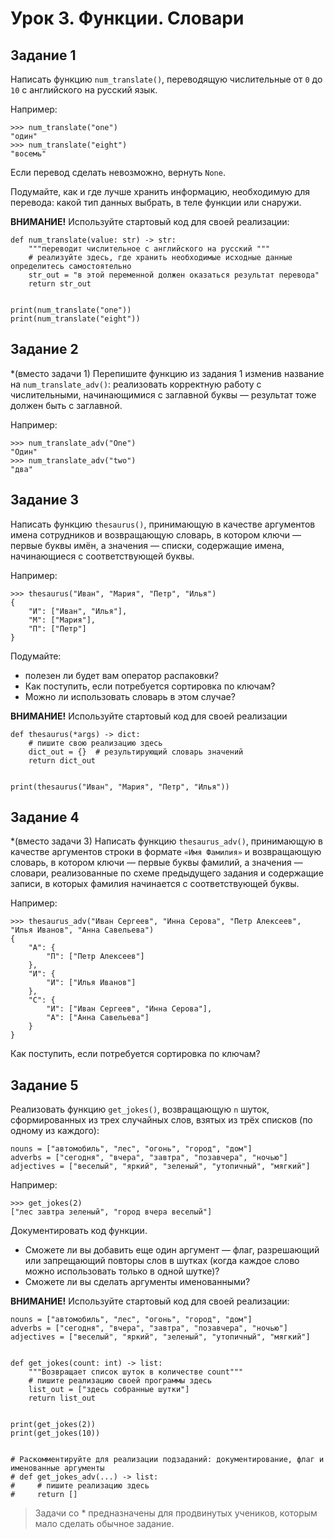 # Урок 3. Функции. Словари
## Задание 1
Написать функцию `num_translate()`, переводящую числительные от `0` до `10` c английского на русский язык. 

Например:

```
>>> num_translate("one")
"один"
>>> num_translate("eight")
"восемь"
```

Если перевод сделать невозможно, вернуть `None`.

Подумайте, как и где лучше хранить информацию, необходимую для перевода: какой тип данных выбрать, 
в теле функции или снаружи.

**ВНИМАНИЕ!** Используйте стартовый код для своей реализации:

```(python)
def num_translate(value: str) -> str:
    """переводит числительное с английского на русский """
    # реализуйте здесь, где хранить необходимые исходные данные определитесь самостоятельно
    str_out = "в этой переменной должен оказаться результат перевода"
    return str_out


print(num_translate("one"))
print(num_translate("eight"))
```

## Задание 2
*(вместо задачи 1) Перепишите функцию из задания 1 изменив название на `num_translate_adv()`: 
реализовать корректную работу с числительными, начинающимися с заглавной буквы — результат тоже 
должен быть с заглавной. 

Например:

```
>>> num_translate_adv("One")
"Один"
>>> num_translate_adv("two")
"два"
```

## Задание 3
Написать функцию `thesaurus()`, принимающую в качестве аргументов имена сотрудников и возвращающую словарь, 
в котором ключи — первые буквы имён, а значения — списки, содержащие имена, начинающиеся 
с соответствующей буквы. 

Например:

```
>>> thesaurus("Иван", "Мария", "Петр", "Илья")
{
    "И": ["Иван", "Илья"], 
    "М": ["Мария"],
    "П": ["Петр"]
}
```

Подумайте: 
* полезен ли будет вам оператор распаковки? 
* Как поступить, если потребуется сортировка по ключам? 
* Можно ли использовать словарь в этом случае?

**ВНИМАНИЕ!** Используйте стартовый код для своей реализации

```(python)
def thesaurus(*args) -> dict:
    # пишите свою реализацию здесь
    dict_out = {}  # результирующий словарь значений
    return dict_out


print(thesaurus("Иван", "Мария", "Петр", "Илья"))
```

## Задание 4
*(вместо задачи 3) Написать функцию `thesaurus_adv()`, принимающую в качестве аргументов строки в формате 
`«Имя Фамилия»` и возвращающую словарь, в котором ключи — первые буквы фамилий, а значения — словари, 
реализованные по схеме предыдущего задания и содержащие записи, в которых фамилия начинается 
с соответствующей буквы. 

Например:

```
>>> thesaurus_adv("Иван Сергеев", "Инна Серова", "Петр Алексеев", "Илья Иванов", "Анна Савельева")
{
    "А": {
        "П": ["Петр Алексеев"]
    },
    "И": {
        "И": ["Илья Иванов"]
    },
    "С": {
        "И": ["Иван Сергеев", "Инна Серова"], 
        "А": ["Анна Савельева"]
    }
}
```

Как поступить, если потребуется сортировка по ключам?

## Задание 5
Реализовать функцию `get_jokes()`, возвращающую `n` шуток, сформированных из трех случайных слов, 
взятых из трёх списков (по одному из каждого):

```
nouns = ["автомобиль", "лес", "огонь", "город", "дом"]
adverbs = ["сегодня", "вчера", "завтра", "позавчера", "ночью"]
adjectives = ["веселый", "яркий", "зеленый", "утопичный", "мягкий"]
```

Например:

```
>>> get_jokes(2)
["лес завтра зеленый", "город вчера веселый"]
```

Документировать код функции.

* Сможете ли вы добавить еще один аргумент — флаг, разрешающий или запрещающий повторы слов в 
шутках (когда каждое слово можно использовать только в одной шутке)? 
* Сможете ли вы сделать аргументы именованными?


**ВНИМАНИЕ!** Используйте стартовый код для своей реализации:

```(python)
nouns = ["автомобиль", "лес", "огонь", "город", "дом"]
adverbs = ["сегодня", "вчера", "завтра", "позавчера", "ночью"]
adjectives = ["веселый", "яркий", "зеленый", "утопичный", "мягкий"]


def get_jokes(count: int) -> list:
    """Возвращает список шуток в количестве count"""
    # пишите реализацию своей программы здесь
    list_out = ["здесь собранные шутки"]
    return list_out


print(get_jokes(2))
print(get_jokes(10))


# Раскомментируйте для реализации подзаданий: документирование, флаг и именованные аргументы 
# def get_jokes_adv(...) -> list:
#     # пишите реализацию здесь
#     return []

```

> Задачи со * предназначены для продвинутых учеников, которым мало сделать обычное задание.